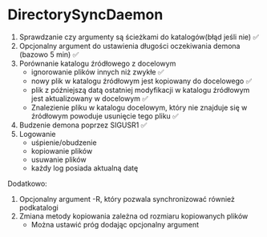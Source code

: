 # DirectorySyncDaemon
1. Sprawdzanie czy argumenty są ścieżkami do katalogów(błąd jeśli nie) :white_check_mark:
2. Opcjonalny argument do ustawienia długości oczekiwania demona (bazowo 5 min) :white_check_mark:
3. Porównanie katalogu źródłowego z docelowym
    - ignorowanie plików innych niż zwykłe :white_check_mark:
    - nowy plik w katalogu źródłowym jest kopiowany do docelowego :white_check_mark:
    - plik z późniejszą datą ostatniej modyfikacji w katalogu źródłowym 
      jest aktualizowany w docelowym :white_check_mark:
    - Znalezienie pliku w katalogu docelowym, który nie znajduje się
      w źródłowym powoduje usunięcie tego pliku :white_check_mark:
4. Budzenie demona poprzez SIGUSR1 :white_check_mark:
5. Logowanie
    - uśpienie/obudzenie
    - kopiowanie plików
    - usuwanie plików
    - każdy log posiada aktualną datę

Dodatkowo:
1. Opcjonalny argument -R, który pozwala synchronizować również podkatalogi
2. Zmiana metody kopiowania zależna od rozmiaru kopiowanych plików
    - Można ustawić próg dodając opcjonalny argument
